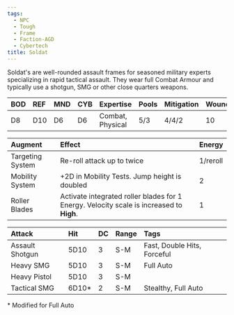 ```yaml
---
tags:
  - NPC
  - Tough
  - Frame
  - Faction-AGD
  - Cybertech
title: Soldat
---
```

Soldat's are well-rounded assault frames for seasoned military experts specializing in rapid tactical assault. They wear full Combat Armour and typically use a shotgun, SMG or other close quarters weapons.

| BOD | REF | MND | CYB | Expertise        | Pools | Mitigation | Wounds | Energy |
| :-- | :-- | :-- | :-- | :--------------- | :---- | :--------- | ------ | :----- |
| D8  | D10 | D6  | D6  | Combat, Physical | 5/3   | 4/4/2      | 10     | 3      |

| Augment          | Effect                                                                                   | Energy   |
| :--------------- | :--------------------------------------------------------------------------------------- | :------- |
| Targeting System | Re-roll attack up to twice                                                               | 1/reroll |
| Mobility System  | +2D in Mobility Tests. Jump height is doubled                                            | 2        |
| Roller Blades    | Activate integrated roller blades for 1 Energy. Velocity scale is increased to **High**. | 1        |

| Attack          | Hit   | DC  | Range | Tags                        |
| :-------------- | :---- | :-- | :---- | :-------------------------- |
| Assault Shotgun | 5D10  | 3   | S-M   | Fast, Double Hits, Forceful |
| Heavy SMG       | 5D10  | 3   | S-M   | Full Auto                   |
| Heavy Pistol    | 5D10  | 3   | S-M   |                             |
| Tactical SMG    | 6D10* | 2   | S-M   | Stealthy, Full Auto         |
\* Modified for Full Auto